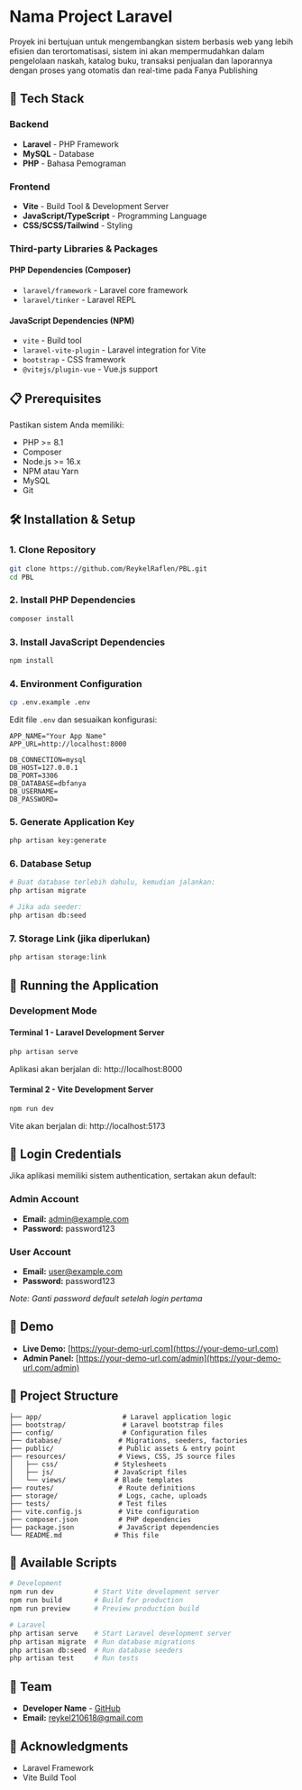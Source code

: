 # Nama Project Laravel

Proyek ini bertujuan untuk mengembangkan sistem berbasis web yang lebih efisien dan terortomatisasi, sistem ini akan mempermudahkan dalam pengelolaan naskah, katalog buku, transaksi penjualan dan laporannya dengan proses yang otomatis dan real-time pada Fanya Publishing

## 🚀 Tech Stack

### Backend
- **Laravel** - PHP Framework
- **MySQL** - Database
- **PHP** - Bahasa Pemograman

### Frontend
- **Vite** - Build Tool & Development Server
- **JavaScript/TypeScript** - Programming Language
- **CSS/SCSS/Tailwind** - Styling

### Third-party Libraries & Packages

#### PHP Dependencies (Composer)
- `laravel/framework` - Laravel core framework
- `laravel/tinker` - Laravel REPL


#### JavaScript Dependencies (NPM)
- `vite` - Build tool
- `laravel-vite-plugin` - Laravel integration for Vite
- `bootstrap` - CSS framework 
- `@vitejs/plugin-vue` - Vue.js support 

## 📋 Prerequisites

Pastikan sistem Anda memiliki:
- PHP >= 8.1
- Composer
- Node.js >= 16.x
- NPM atau Yarn
- MySQL
- Git

## 🛠️ Installation & Setup

### 1. Clone Repository
```bash
git clone https://github.com/ReykelRaflen/PBL.git
cd PBL
```

### 2. Install PHP Dependencies
```bash
composer install
```

### 3. Install JavaScript Dependencies
```bash
npm install
```

### 4. Environment Configuration
```bash
cp .env.example .env
```

Edit file `.env` dan sesuaikan konfigurasi:
```env
APP_NAME="Your App Name"
APP_URL=http://localhost:8000

DB_CONNECTION=mysql
DB_HOST=127.0.0.1
DB_PORT=3306
DB_DATABASE=dbfanya
DB_USERNAME=
DB_PASSWORD=
```

### 5. Generate Application Key
```bash
php artisan key:generate
```

### 6. Database Setup
```bash
# Buat database terlebih dahulu, kemudian jalankan:
php artisan migrate

# Jika ada seeder:
php artisan db:seed
```

### 7. Storage Link (jika diperlukan)
```bash
php artisan storage:link
```

## 🚀 Running the Application

### Development Mode

#### Terminal 1 - Laravel Development Server
```bash
php artisan serve
```
Aplikasi akan berjalan di: http://localhost:8000

#### Terminal 2 - Vite Development Server
```bash
npm run dev
```
Vite akan berjalan di: http://localhost:5173



## 🔐 Login Credentials

Jika aplikasi memiliki sistem authentication, sertakan akun default:

### Admin Account
- **Email:** admin@example.com
- **Password:** password123

### User Account
- **Email:** user@example.com
- **Password:** password123

*Note: Ganti password default setelah login pertama*

## 📱 Demo

- **Live Demo:** [https://your-demo-url.com](https://your-demo-url.com)
- **Admin Panel:** [https://your-demo-url.com/admin](https://your-demo-url.com/admin)

## 📁 Project Structure

```
├── app/                    # Laravel application logic
├── bootstrap/              # Laravel bootstrap files
├── config/                 # Configuration files
├── database/              # Migrations, seeders, factories
├── public/                # Public assets & entry point
├── resources/             # Views, CSS, JS source files
│   ├── css/              # Stylesheets
│   ├── js/               # JavaScript files
│   └── views/            # Blade templates
├── routes/                # Route definitions
├── storage/               # Logs, cache, uploads
├── tests/                 # Test files
├── vite.config.js         # Vite configuration
├── composer.json          # PHP dependencies
├── package.json           # JavaScript dependencies
└── README.md             # This file
```

## 🔧 Available Scripts

```bash
# Development
npm run dev          # Start Vite development server
npm run build        # Build for production
npm run preview      # Preview production build

# Laravel
php artisan serve    # Start Laravel development server
php artisan migrate  # Run database migrations
php artisan db:seed  # Run database seeders
php artisan test     # Run tests
```

## 👥 Team

- **Developer Name** - [GitHub](https://github.com/ReykelRaflen)
- **Email:** reykel210618@gmail.com

## 🙏 Acknowledgments

- Laravel Framework
- Vite Build Tool
